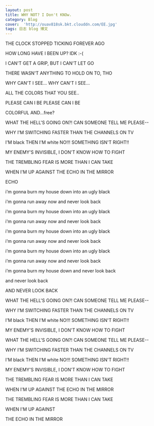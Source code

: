 ```yaml
---
layout: post
title: WHY NOT? I Don't KNOw.
category: Blog
cover:  'http://ouav818sk.bkt.clouddn.com/EE.jpg'
tags: 日志 blog 博文 
---
```


<script>
<embed src="//music.163.com/style/swf/widget.swf?sid=30830853&type=2&auto=1&width=320&height=66" width="340" height="86"  allowNetworking="all"></embed>
</script>


THE CLOCK STOPPED TICKING FOREVER AGO

HOW LONG HAVE I BEEN UP? IDK :-(

I CAN'T GET A GRIP, BUT I CAN'T LET GO

THERE WASN'T ANYTHING TO HOLD ON TO, THO


WHY CAN'T I SEE... WHY CAN'T I SEE...

ALL THE COLORS THAT YOU SEE..

PLEASE CAN I BE PLEASE CAN I BE

COLORFUL AND...free?


WHAT THE HELL'S GOING ON?! CAN SOMEONE TELL ME PLEASE--

WHY I'M SWITCHING FASTER THAN THE CHANNELS ON TV

I'M black THEN I'M white NO!!! SOMETHING ISN'T RIGHT!!

MY ENEMY'S INVISIBLE, I DON'T KNOW HOW TO FIGHT

THE TREMBLING FEAR IS MORE THAN I CAN TAKE

WHEN I'M UP AGAINST THE ECHO IN THE MIRROR

ECHO


i'm gonna burn my house down into an ugly black

i'm gonna run away now and never look back

i'm gonna burn my house down into an ugly black

i'm gonna run away now and never look back

i'm gonna burn my house down into an ugly black

i'm gonna run away now and never look back

i'm gonna burn my house down into an ugly black

i'm gonna run away now and never look back

i'm gonna burn my house down and never look back


and never look back


AND NEVER LOOK BACK


WHAT THE HELL'S GOING ON?! CAN SOMEONE TELL ME PLEASE--

WHY I'M SWITCHING FASTER THAN THE CHANNELS ON TV

I'M black THEN I'M white NO!!! SOMETHING ISN'T RIGHT!!

MY ENEMY'S INVISIBLE, I DON'T KNOW HOW TO FIGHT


WHAT THE HELL'S GOING ON?! CAN SOMEONE TELL ME PLEASE--

WHY I'M SWITCHING FASTER THAN THE CHANNELS ON TV

I'M black THEN I'M white NO!!! SOMETHING ISN'T RIGHT!!

MY ENEMY'S INVISIBLE, I DON'T KNOW HOW TO FIGHT


THE TREMBLING FEAR IS MORE THAN I CAN TAKE

WHEN I'M UP AGAINST THE ECHO IN THE MIRROR

THE TREMBLING FEAR IS MORE THAN I CAN TAKE

WHEN I'M UP AGAINST

THE ECHO IN THE MIRROR
